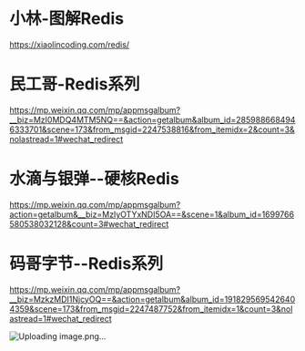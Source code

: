 # 小林-图解Redis
https://xiaolincoding.com/redis/

# 民工哥-Redis系列
https://mp.weixin.qq.com/mp/appmsgalbum?__biz=MzI0MDQ4MTM5NQ==&action=getalbum&album_id=2859886684946333701&scene=173&from_msgid=2247538816&from_itemidx=2&count=3&nolastread=1#wechat_redirect

# 水滴与银弹--硬核Redis
https://mp.weixin.qq.com/mp/appmsgalbum?action=getalbum&__biz=MzIyOTYxNDI5OA==&scene=1&album_id=1699766580538032128&count=3#wechat_redirect

# 码哥字节--Redis系列
https://mp.weixin.qq.com/mp/appmsgalbum?__biz=MzkzMDI1NjcyOQ==&action=getalbum&album_id=1918295695426404359&scene=173&from_msgid=2247487752&from_itemidx=1&count=3&nolastread=1#wechat_redirect

![Uploading image.png…]()
